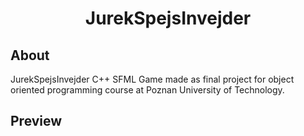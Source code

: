 <h1 align="center">
    JurekSpejsInvejder
</h1>

## About
JurekSpejsInvejder C++ SFML Game made as final project for object oriented programming course at Poznan University of Technology.

## Preview 
